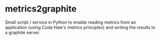 # metrics2graphite

Small script / service in Python to enable reading
metrics from an application (using Coda Hale's metrics principles)
and writing the results to a graphite server.

